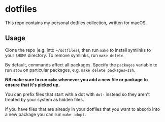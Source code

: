 # dotfiles

This repo contains my personal dotfiles collection, written for macOS.

## Usage

Clone the repo (e.g. into `~/dotfiles`), then run `make` to install symlinks to your `$HOME` directory. To remove symlinks, run `make delete`.

By default, commands affect all packages. Specify the `packages` variable to run `stow` on particular packages, e.g. `make delete packages=zsh`.

**NB make sure to run `make` whenever you add a new file or package to ensure that it's picked up.**

You can prefix files that start with a dot with `dot-` instead so they aren't treated by your system as hidden files.

If you have files that are already in your dotfiles that you want to absorb into a new package you can run `make adopt`.
